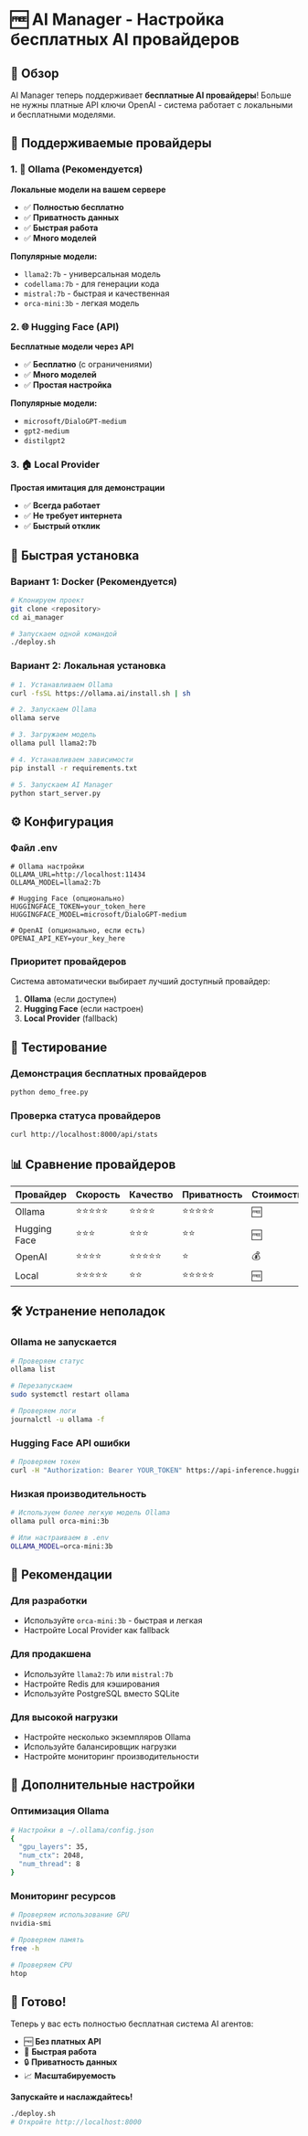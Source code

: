 # 🆓 AI Manager - Настройка бесплатных AI провайдеров

## 🎯 Обзор

AI Manager теперь поддерживает **бесплатные AI провайдеры**! Больше не нужны платные API ключи OpenAI - система работает с локальными и бесплатными моделями.

## 🔌 Поддерживаемые провайдеры

### 1. 🤖 Ollama (Рекомендуется)
**Локальные модели на вашем сервере**

- ✅ **Полностью бесплатно**
- ✅ **Приватность данных**
- ✅ **Быстрая работа**
- ✅ **Много моделей**

**Популярные модели:**
- `llama2:7b` - универсальная модель
- `codellama:7b` - для генерации кода
- `mistral:7b` - быстрая и качественная
- `orca-mini:3b` - легкая модель

### 2. 🌐 Hugging Face (API)
**Бесплатные модели через API**

- ✅ **Бесплатно** (с ограничениями)
- ✅ **Много моделей**
- ✅ **Простая настройка**

**Популярные модели:**
- `microsoft/DialoGPT-medium`
- `gpt2-medium`
- `distilgpt2`

### 3. 🏠 Local Provider
**Простая имитация для демонстрации**

- ✅ **Всегда работает**
- ✅ **Не требует интернета**
- ✅ **Быстрый отклик**

## 🚀 Быстрая установка

### Вариант 1: Docker (Рекомендуется)

```bash
# Клонируем проект
git clone <repository>
cd ai_manager

# Запускаем одной командой
./deploy.sh
```

### Вариант 2: Локальная установка

```bash
# 1. Устанавливаем Ollama
curl -fsSL https://ollama.ai/install.sh | sh

# 2. Запускаем Ollama
ollama serve

# 3. Загружаем модель
ollama pull llama2:7b

# 4. Устанавливаем зависимости
pip install -r requirements.txt

# 5. Запускаем AI Manager
python start_server.py
```

## ⚙️ Конфигурация

### Файл .env

```env
# Ollama настройки
OLLAMA_URL=http://localhost:11434
OLLAMA_MODEL=llama2:7b

# Hugging Face (опционально)
HUGGINGFACE_TOKEN=your_token_here
HUGGINGFACE_MODEL=microsoft/DialoGPT-medium

# OpenAI (опционально, если есть)
OPENAI_API_KEY=your_key_here
```

### Приоритет провайдеров

Система автоматически выбирает лучший доступный провайдер:

1. **Ollama** (если доступен)
2. **Hugging Face** (если настроен)
3. **Local Provider** (fallback)

## 🧪 Тестирование

### Демонстрация бесплатных провайдеров

```bash
python demo_free.py
```

### Проверка статуса провайдеров

```bash
curl http://localhost:8000/api/stats
```

## 📊 Сравнение провайдеров

| Провайдер | Скорость | Качество | Приватность | Стоимость |
|-----------|----------|----------|-------------|-----------|
| Ollama | ⭐⭐⭐⭐⭐ | ⭐⭐⭐⭐ | ⭐⭐⭐⭐⭐ | 🆓 |
| Hugging Face | ⭐⭐⭐ | ⭐⭐⭐ | ⭐⭐ | 🆓 |
| OpenAI | ⭐⭐⭐⭐ | ⭐⭐⭐⭐⭐ | ⭐ | 💰 |
| Local | ⭐⭐⭐⭐⭐ | ⭐⭐ | ⭐⭐⭐⭐⭐ | 🆓 |

## 🛠️ Устранение неполадок

### Ollama не запускается

```bash
# Проверяем статус
ollama list

# Перезапускаем
sudo systemctl restart ollama

# Проверяем логи
journalctl -u ollama -f
```

### Hugging Face API ошибки

```bash
# Проверяем токен
curl -H "Authorization: Bearer YOUR_TOKEN" https://api-inference.huggingface.co/models/microsoft/DialoGPT-medium
```

### Низкая производительность

```bash
# Используем более легкую модель Ollama
ollama pull orca-mini:3b

# Или настраиваем в .env
OLLAMA_MODEL=orca-mini:3b
```

## 🎯 Рекомендации

### Для разработки
- Используйте `orca-mini:3b` - быстрая и легкая
- Настройте Local Provider как fallback

### Для продакшена
- Используйте `llama2:7b` или `mistral:7b`
- Настройте Redis для кэширования
- Используйте PostgreSQL вместо SQLite

### Для высокой нагрузки
- Настройте несколько экземпляров Ollama
- Используйте балансировщик нагрузки
- Настройте мониторинг производительности

## 🔧 Дополнительные настройки

### Оптимизация Ollama

```bash
# Настройки в ~/.ollama/config.json
{
  "gpu_layers": 35,
  "num_ctx": 2048,
  "num_thread": 8
}
```

### Мониторинг ресурсов

```bash
# Проверяем использование GPU
nvidia-smi

# Проверяем память
free -h

# Проверяем CPU
htop
```

## 🎉 Готово!

Теперь у вас есть полностью бесплатная система AI агентов:

- 🆓 **Без платных API**
- 🚀 **Быстрая работа**
- 🔒 **Приватность данных**
- 📈 **Масштабируемость**

**Запускайте и наслаждайтесь!**

```bash
./deploy.sh
# Откройте http://localhost:8000
```


